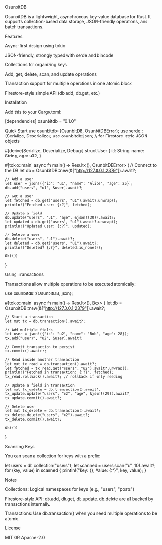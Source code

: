 OsunbitDB

OsunbitDB is a lightweight, asynchronous key-value database for Rust. It supports collection-based data storage, JSON-friendly operations, and batch transactions.

Features

Async-first design using tokio

JSON-friendly, strongly typed with serde and bincode

Collections for organizing keys

Add, get, delete, scan, and update operations

Transaction support for multiple operations in one atomic block

Firestore-style simple API (db.add, db.get, etc.)

Installation

Add this to your Cargo.toml:

[dependencies]
osunbitdb = "0.1.0"

Quick Start
use osunbitdb::{OsunbitDB, OsunbitDBError};
use serde::{Serialize, Deserialize};
use osunbitdb::json; // for Firestore-style JSON objects

#[derive(Serialize, Deserialize, Debug)]
struct User {
    id: String,
    name: String,
    age: u32,
}

#[tokio::main]
async fn main() -> Result<(), OsunbitDBError> {
    // Connect to the DB
    let db = OsunbitDB::new(&["http://127.0.0.1:2379"]).await?;


    // Add a user
    let user = json!({"id": "u1", "name": "Alice", "age": 25});
    db.add("users", "u1", &user).await?;

    // Get a user
    let fetched = db.get("users", "u1").await?.unwrap();
    println!("Fetched user: {:?}", fetched);

    // Update a field
    db.update("users", "u1", "age", &json!(30)).await?;
    let updated = db.get("users", "u1").await?.unwrap();
    println!("Updated user: {:?}", updated);

    // Delete a user
    db.delete("users", "u1").await?;
    let deleted = db.get("users", "u1").await?;
    println!("Deleted? {:?}", deleted.is_none());

    Ok(())
}

Using Transactions

Transactions allow multiple operations to be executed atomically:

use osunbitdb::{OsunbitDB, json};

#[tokio::main]
async fn main() -> Result<(), Box<dyn std::error::Error>> {
    let db = OsunbitDB::new(&["http://127.0.0.1:2379"]).await?;

    // Start a transaction
    let mut tx = db.transaction().await?;

    // Add multiple fields
    let user = json!({"id": "u2", "name": "Bob", "age": 28});
    tx.add("users", "u2", &user).await?;
    
    // Commit transaction to persist
    tx.commit().await?;

    // Read inside another transaction
    let mut tx_read = db.transaction().await?;
    let fetched = tx_read.get("users", "u2").await?.unwrap();
    println!("Fetched in transaction: {:?}", fetched);
    tx_read.rollback().await?; // rollback if only reading

    // Update a field in transaction
    let mut tx_update = db.transaction().await?;
    tx_update.update("users", "u2", "age", &json!(29)).await?;
    tx_update.commit().await?;

    // Delete user
    let mut tx_delete = db.transaction().await?;
    tx_delete.delete("users", "u2").await?;
    tx_delete.commit().await?;

    Ok(())
}

Scanning Keys

You can scan a collection for keys with a prefix:

let users = db.collection("users");
let scanned = users.scan("u", 10).await?;
for (key, value) in scanned {
    println!("Key: {}, Value: {:?}", key, value);
}

Notes

Collections: Logical namespaces for keys (e.g., "users", "posts")

Firestore-style API: db.add, db.get, db.update, db.delete are all backed by transactions internally.

Transactions: Use db.transaction() when you need multiple operations to be atomic.

License

MIT OR Apache-2.0